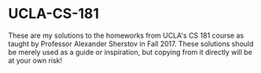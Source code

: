 # UCLA-CS-181
These are my solutions to the homeworks from UCLA's CS 181 course as taught by Professor Alexander Sherstov in Fall 2017. These solutions should be merely used as a guide or inspiration, but copying from it directly will be at your own risk!
